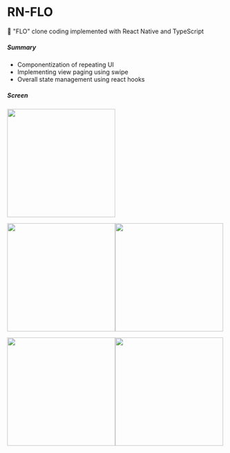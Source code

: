 # RN-FLO
🎵 "FLO" clone coding implemented with React Native and TypeScript

##### Summary
- Componentization of repeating UI
- Implementing view paging using swipe
- Overall state management using react hooks

##### Screen

<img width="250" src="https://user-images.githubusercontent.com/85485290/182989002-428bcf2a-88d2-4c47-a2e6-be80b708648e.png"/>

<img width="250" src="https://user-images.githubusercontent.com/85485290/182989068-30dea71c-832c-4aa6-b669-71566c02c07f.png"/><img width="250" src="https://user-images.githubusercontent.com/85485290/182989037-312dcdcc-ffe4-475e-b962-d318c2c889cd.png" />

<img width="250" src="https://user-images.githubusercontent.com/85485290/182989020-67b5697e-de33-43e7-9c64-df8427d6bfbd.png" /><img width="250" src="https://user-images.githubusercontent.com/85485290/182989051-748c7e98-4bc2-4b0a-b5f6-d7ea7f7aba03.png" />


